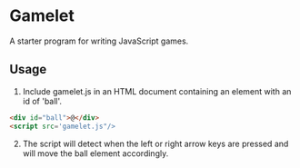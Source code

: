 # Gamelet

A starter program for writing JavaScript games.

## Usage

1. Include gamelet.js in an HTML document containing an element with an id of 'ball'.

```html
<div id="ball">@</div>
<script src='gamelet.js"/>
```

2. The script will detect when the left or right arrow keys are pressed and will move the ball element accordingly.
